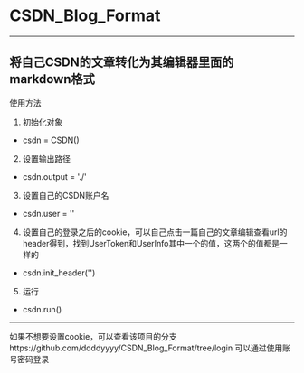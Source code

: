 # CSDN_Blog_Format
---
将自己CSDN的文章转化为其编辑器里面的markdown格式
---
使用方法
1. 初始化对象
 - csdn = CSDN()
2. 设置输出路径
 - csdn.output = './'
3. 设置自己的CSDN账户名
 - csdn.user = ''
4. 设置自己的登录之后的cookie，可以自己点击一篇自己的文章编辑查看url的header得到，找到UserToken和UserInfo其中一个的值，这两个的值都是一样的
 - csdn.init_header('')
5. 运行
 - csdn.run()

---
如果不想要设置cookie，可以查看该项目的分支https://github.com/ddddyyyy/CSDN_Blog_Format/tree/login
可以通过使用账号密码登录
